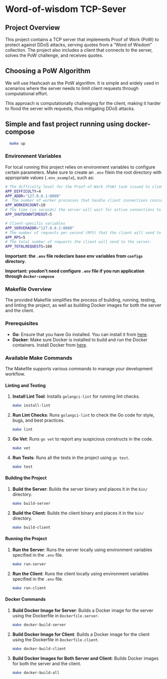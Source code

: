 # Word-of-wisdom TCP-Sever

## Project Overview

This project contains a TCP server that implements Proof of Work (PoW) to protect against DDoS attacks, serving quotes from a “Word of Wisdom” collection. The project also includes a client that connects to the server, solves the PoW challenge, and receives quotes.

## Choosing a PoW Algorithm

We will use Hashcash as the PoW algorithm. It is simple and widely used in scenarios where the server needs to limit client requests through computational effort.

This approach is computationally challenging for the client, making it harder to flood the server with requests, thus mitigating DDoS attacks.

## Simple and fast project running using docker-compose

 ```bash
   make up
   ```

### Environment Variables

For local running this project relies on environment variables to configure certain parameters. Make sure to create an `.env` filein the root directory with appropriate values (`.env_example`), such as:

```bash
# The difficulty level for the Proof-of-Work (PoW) task issued to clients
APP_DIFFICULTY=4 
APP_ADDR="127.0.0.1:8080"
#  The number of worker processes that handle client connections concurrently.
APP_WORKERCOUNT=10
# The time (in seconds) the server will wait for active connections to finish before shutting down
APP_SHUTDOWNTIMEOUT=5

# Client-specific variables
APP_SERVERADDR="127.0.0.1:8080"
# The number of requests per second (RPS) that the client will send to the server. 
APP_RPS=5
# The total number of requests the client will send to the server.
APP_TOTALREQUESTS=100
```

**Important: the `.env` file redeclare base env variables from `configs` directory.**

**Important: youdon't need configure `.env` file if you run application through `docker-compose`**

### Makefile Overview

The provided Makefile simplifies the process of building, running, testing, and linting the project, as well as building Docker images for both the server and the client.

### Prerequisites

- **Go**: Ensure that you have Go installed. You can install it from [here](https://golang.org/doc/install).
- **Docker**: Make sure Docker is installed to build and run the Docker containers. Install Docker from [here](https://docs.docker.com/get-docker/).

### Available Make Commands

The Makefile supports various commands to manage your development workflow.

#### Linting and Testing

1. **Install Lint Tool**:
   Installs `golangci-lint` for running lint checks.

   ```bash
   make install-lint
   ```

2. **Run Lint Checks**:
   Runs `golangci-lint` to check the Go code for style, bugs, and best practices.

   ```bash
   make lint
   ```

3. **Go Vet**:
   Runs `go vet` to report any suspicious constructs in the code.

   ```bash
   make vet
   ```

4. **Run Tests**:
   Runs all the tests in the project using `go test`.

   ```bash
   make test
   ```

#### Building the Project

1. **Build the Server**:
   Builds the server binary and places it in the `bin/` directory.

   ```bash
   make build-server
   ```

2. **Build the Client**:
   Builds the client binary and places it in the `bin/` directory.

   ```bash
   make build-client
   ```

#### Running the Project

1. **Run the Server**:
   Runs the server locally using environment variables specified in the `.env` file.

   ```bash
   make run-server
   ```

2. **Run the Client**:
   Runs the client locally using environment variables specified in the `.env` file.

   ```bash
   make run-client
   ```

#### Docker Commands

1. **Build Docker Image for Server**:
   Builds a Docker image for the server using the Dockerfile in `Dockerfile.server`.

   ```bash
   make docker-build-server
   ```

2. **Build Docker Image for Client**:
   Builds a Docker image for the client using the Dockerfile in `Dockerfile.client`.

   ```bash
   make docker-build-client
   ```

3. **Build Docker Images for Both Server and Client**:
   Builds Docker images for both the server and the client.

   ```bash
   make docker-build-all
   ```
